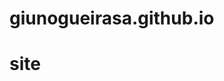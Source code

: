 # giunogueirasa.github.io
<!DOCTYPE html>
<html lang="pt-br">
<head>
  <!--  -->
    <meta charset="UTF-8">
    <meta http-equiv="X-UA-Compatible" content="IE=edge">
    <meta name="viewport" content="width=device-width, initial-scale=1.0">
    <link rel="stylesheet" href="style.css"> 
    <title>landing Page</title>
    <body><h1>site</h1></body>
